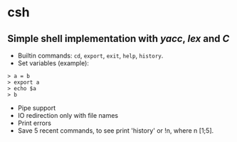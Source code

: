 # csh
## Simple shell implementation with _yacc_, _lex_ and _C_

* Builtin commands:
  ```cd```, ```export```, ```exit```, ```help```, ```history```.
* Set variables
 (example):
 ```
 > a = b
 > export a
 > echo $a
 > b 
 ```
 
* Pipe support
* IO redirection only with file names
* Print errors
* Save 5 recent commands, to see print 'history' or !n, where n [1;5].
